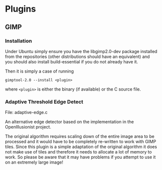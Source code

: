Plugins
=======

GIMP
----

### Installation

Under Ubuntu simply ensure you have the libgimp2.0-dev package installed from the repositories (other distributions
should have an equivalent) and you should also install build-essential if you do not already have it.

Then it is simply a case of running

	gimptool-2.0 --install <plugin>

where `<plugin>` is either the binary (if available) or the C source file.

### Adaptive Threshold Edge Detect

File: adaptive-edge.c

An alternative edge detector based on the implementation in the OpenIllusionist project.

The original algorithm requires scaling down of the entire image area to be processed and
it would have to be completely re-written to work with GIMP tiles. Since this plugin is a
simple adaptation of the original algorithm it does not make use of tiles and therefore it
needs to allocate a lot of memory to work. So please be aware that it may have problems if
you attempt to use it on an extremely large image!
